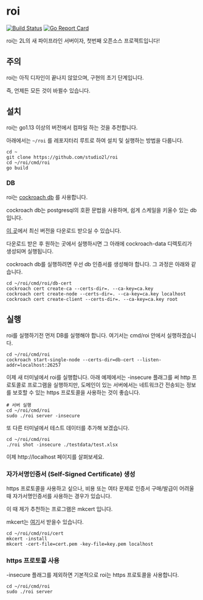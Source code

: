 # roi

[![Build Status](https://travis-ci.com/studio2l/roi.svg?branch=master)](https://travis-ci.com/studio2l/roi)
[![Go Report Card](https://goreportcard.com/badge/github.com/studio2l/roi)](https://goreportcard.com/report/github.com/studio2l/roi)


roi는 2L의 새 파이프라인 서버이자, 첫번째 오픈소스 프로젝트입니다!


## 주의

roi는 아직 디자인이 끝나지 않았으며, 구현의 초기 단계입니다.

즉, 언제든 모든 것이 바뀔수 있습니다.


## 설치

roi는 go1.13 이상의 버전에서 컴파일 하는 것을 추천합니다.

아래에서는 `~/roi` 를 레포지터리 루트로 하여 설치 및 실행하는 방법을 다룹니다.

```
cd ~
git clone https://github.com/studio2l/roi
cd ~/roi/cmd/roi
go build
```

### DB

roi는 [cockroach db](https://cockroachlabs.com) 를 사용합니다.

cockroach db는 postgresql의 호환 문법을 사용하며, 쉽게 스케일을 키울수 있는 db입니다.

[이 곳](https://www.cockroachlabs.com/docs/stable/install-cockroachdb.html)에서 최신 버전을 다운로드 받으실 수 있습니다.

다운로드 받은 후 원하는 곳에서 실행하시면 그 아래에 cockroach-data 디렉토리가 생성되며 실행됩니다.

cockroach db를 실행하려면 우선 db 인증서를 생성해야 합니다. 그 과정은 아래와 같습니다.

```
cd ~/roi/cmd/roi/db-cert
cockroach cert create-ca --certs-dir=. --ca-key=ca.key
cockroach cert create-node --certs-dir=. --ca-key=ca.key localhost
cockroach cert create-client --certs-dir=. --ca-key=ca.key root
```

## 실행

roi를 실행하기전 먼저 DB를 실행해야 합니다. 여기서는 cmd/roi 안에서 실행하겠습니다.

```
cd ~/roi/cmd/roi
cockroach start-single-node --certs-dir=db-cert --listen-addr=localhost:26257
```

이제 새 터미널에서 roi를 실행합니다. 아래 예제에서는 -insecure 플래그를 써 http 프로토콜로
프로그램을 실행하지만, 도메인이 있는 서버에서는 네트워크간 전송되는 정보를 보호할 수 있는
https 프로토콜을 사용하는 것이 좋습니다.

```
# 서버 실행
cd ~/roi/cmd/roi
sudo ./roi server -insecure
```

또 다른 터미널에서 테스트 데이터를 추가해 보겠습니다.

```
cd ~/roi/cmd/roi
./roi shot -insecure ./testdata/test.xlsx
```

이제 http://localhost 페이지를 살펴보세요.

### 자가서명인증서 (Self-Signed Certificate) 생성

https 프로토콜을 사용하고 싶으나, 비용 또는 여타 문제로
인증서 구매/발급이 어려울 때 자가서명인증서를 사용하는 경우가 있습니다.

이 때 제가 추천하는 프로그램은 mkcert 입니다.

mkcert는 [여기](https://github.com/FiloSottile/mkcert)서 받을수 있습니다.

```
cd ~/roi/cmd/roi/cert
mkcert -install
mkcert -cert-file=cert.pem -key-file=key.pem localhost
```

### https 프로토콜 사용

-insecure 플래그를 제외하면 기본적으로 roi는 https 프로토콜을 사용합니다.

```
cd ~/roi/cmd/roi
sudo ./roi server
```
